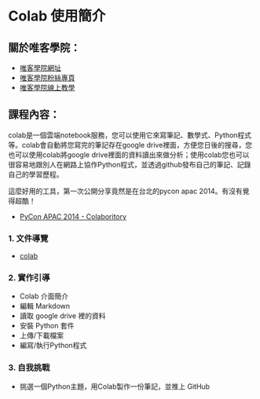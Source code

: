 # Colab 使用簡介

## 關於唯客學院：

* [唯客學院網址](http://www.vcdemy.com)
* [唯客學院粉絲專頁](https://www.facebook.com/vcdemy/)
* [唯客學院線上教學](https://khpy.teachable.com)

## 課程內容：

colab是一個雲端notebook服務，您可以使用它來寫筆記、數學式、Python程式等。colab會自動將您寫完的筆記存在google drive裡面，方便您日後的搜尋，您也可以使用colab將google drive裡面的資料讀出來做分析；使用colab您也可以很容易地跟別人在網路上協作Python程式，並透過github發布自己的筆記、記錄自己的學習歷程。

這麼好用的工具，第一次公開分享竟然是在台北的pycon apac 2014。有沒有覺得超酷！

* [PyCon APAC 2014 - Colaboritory](https://youtu.be/ZD5n9s8PGtI?t=2572)

### 1. 文件導覽

* [colab](https://colab.research.google.com/)

### 2. 實作引導

* Colab 介面簡介
* 編輯 Markdown
* 讀取 google drive 裡的資料
* 安裝 Python 套件
* 上傳/下載檔案
* 編寫/執行Python程式

### 3. 自我挑戰

* 挑選一個Python主題，用Colab製作一份筆記，並推上 GitHub
